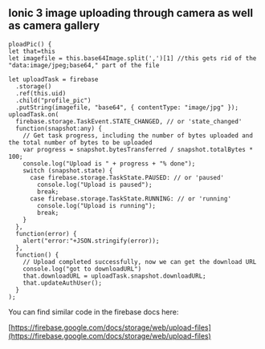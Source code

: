 ## Ionic 3 image uploading through camera as well as camera gallery

```
ploadPic() {  
let that=this  
let imagefile = this.base64Image.split(',')[1] //this gets rid of the "data:image/jpeg;base64," part of the file  
  
let uploadTask = firebase  
  .storage()  
  .ref(this.uid)  
  .child("profile_pic")  
  .putString(imagefile, "base64", { contentType: "image/jpg" });  
uploadTask.on(  
  firebase.storage.TaskEvent.STATE_CHANGED, // or 'state_changed'  
  function(snapshot:any) {  
    // Get task progress, including the number of bytes uploaded and the total number of bytes to be uploaded  
    var progress = snapshot.bytesTransferred / snapshot.totalBytes * 100;  
    console.log("Upload is " + progress + "% done");  
    switch (snapshot.state) {  
      case firebase.storage.TaskState.PAUSED: // or 'paused'  
        console.log("Upload is paused");  
        break;  
      case firebase.storage.TaskState.RUNNING: // or 'running'  
        console.log("Upload is running");  
        break;  
    }  
  },  
  function(error) {  
    alert("error:"+JSON.stringify(error));  
  },  
  function() {  
    // Upload completed successfully, now we can get the download URL  
    console.log("got to downloadURL")  
    that.downloadURL = uploadTask.snapshot.downloadURL;  
    that.updateAuthUser();  
  }  
);
```

You can find similar code in the firebase docs here:

[https://firebase.google.com/docs/storage/web/upload-files](https://firebase.google.com/docs/storage/web/upload-files)
